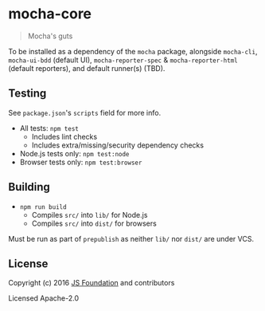 # mocha-core

> Mocha's guts

To be installed as a dependency of the `mocha` package, alongside `mocha-cli`, `mocha-ui-bdd` (default UI), `mocha-reporter-spec` & `mocha-reporter-html` (default reporters), and default runner(s) (TBD).

## Testing

See `package.json`'s `scripts` field for more info.

- All tests: `npm test`
  - Includes lint checks
  - Includes extra/missing/security dependency checks
- Node.js tests only: `npm test:node`
- Browser tests only: `npm test:browser`

## Building

- `npm run build`
  - Compiles `src/` into `lib/` for Node.js
  - Compiles `src/` into `dist/` for browsers

Must be run as part of `prepublish` as neither `lib/` nor `dist/` are under VCS.

## License

Copyright (c) 2016 [JS Foundation](https://js.foundation) and contributors

Licensed Apache-2.0

